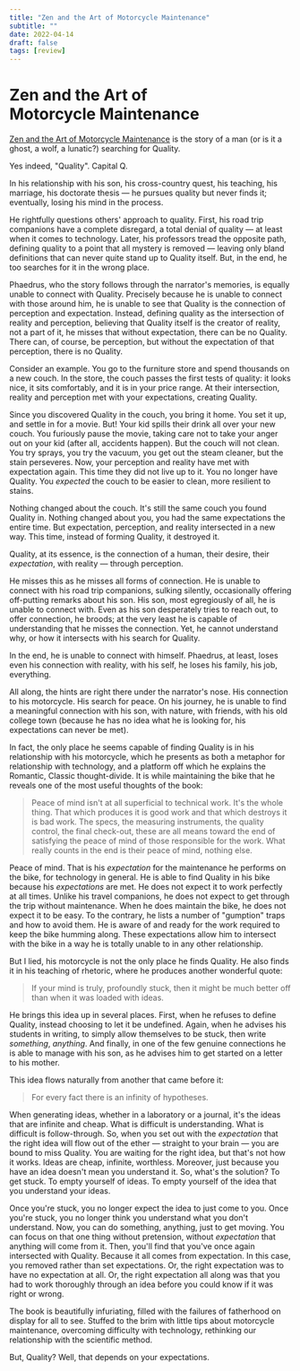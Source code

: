 ```yaml
---
title: "Zen and the Art of Motorcycle Maintenance"
subtitle: ""
date: 2022-04-14
draft: false
tags: [review]
---
```


# Zen and the Art of <br />  Motorcycle Maintenance

[Zen and the Art of Motorcycle Maintenance](https://amzn.to/3MJ9kpd) is the story of a man (or is it a ghost, a wolf, a lunatic?) searching for Quality.

Yes indeed, "Quality". Capital Q.

In his relationship with his son, his cross-country quest, his teaching, his marriage, his doctorate thesis — he pursues quality but never finds it; eventually, losing his mind in the process.

He rightfully questions others' approach to quality. First, his road trip companions have a complete disregard, a total denial of quality — at least when it comes to technology. Later, his professors tread the opposite path, defining quality to a point that all mystery is removed — leaving only bland definitions that can never quite stand up to Quality itself. But, in the end, he too searches for it in the wrong place.

Phaedrus, who the story follows through the narrator's memories, is equally unable to connect with Quality. Precisely because he is unable to connect with those around him, he is unable to see that Quality is the connection of perception and expectation. Instead, defining quality as the intersection of reality and perception, believing that Quality itself is the creator of reality, not a part of it, he misses that without expectation, there can be no Quality. There can, of course, be perception, but without the expectation of that perception, there is no Quality.

Consider an example. You go to the furniture store and spend thousands on a new couch. In the store, the couch passes the first tests of quality: it looks nice, it sits comfortably, and it is in your price range. At their intersection, reality and perception met with your expectations, creating Quality.

Since you discovered Quality in the couch, you bring it home. You set it up, and settle in for a movie. But! Your kid spills their drink all over your new couch. You furiously pause the movie, taking care not to take your anger out on your kid (after all, accidents happen). But the couch will not clean. You try sprays, you try the vacuum, you get out the steam cleaner, but the stain perseveres. Now, your perception and reality have met with expectation again. This time they did not live up to it. You no longer have Quality. You *expected* the couch to be easier to clean, more resilient to stains.

Nothing changed about the couch. It's still the same couch you found Quality in. Nothing changed about you, you had the same expectations the entire time. But expectation, perception, and reality intersected in a new way. This time, instead of forming Quality, it destroyed it.

Quality, at its essence, is the connection of a human, their desire, their *expectation*, with reality — through perception.

He misses this as he misses all forms of connection. He is unable to connect with his road trip companions, sulking silently, occasionally offering off-putting remarks about his son. His son, most egregiously of all, he is unable to connect with. Even as his son desperately tries to reach out, to offer connection, he broods; at the very least he is capable of understanding that he misses the connection. Yet, he cannot understand why, or how it intersects with his search for Quality.

In the end, he is unable to connect with himself. Phaedrus, at least, loses even his connection with reality, with his self, he loses his family, his job, everything.

All along, the hints are right there under the narrator's nose. His connection to his motorcycle. His search for peace. On his journey, he is unable to find a meaningful connection with his son, with nature, with friends, with his old college town (because he has no idea what he is looking for, his expectations can never be met).

In fact, the only place he seems capable of finding Quality is in his relationship with his motorcycle, which he presents as both a metaphor for relationship with technology, and a platform off which he explains the Romantic, Classic thought-divide. It is while maintaining the bike that he reveals one of the most useful thoughts of the book:

> Peace of mind isn't at all superficial to technical work. It's the whole thing. That which produces it is good work and that which destroys it is bad work. The specs, the measuring instruments, the quality control, the final check-out, these are all means toward the end of satisfying the peace of mind of those responsible for the work. What really counts in the end is their peace of mind, nothing else.

Peace of mind. That is his *expectation* for the maintenance he performs on the bike, for technology in general. He is able to find Quality in his bike because his *expectations* are met. He does not expect it to work perfectly at all times. Unlike his travel companions, he does not expect to get through the trip without maintenance. When he does maintain the bike, he does not expect it to be easy. To the contrary, he lists a number of "gumption" traps and how to avoid them. He is aware of and ready for the work required to keep the bike humming along. These expectations allow him to intersect with the bike in a way he is totally unable to in any other relationship.

But I lied, his motorcycle is not the only place he finds Quality. He also finds it in his teaching of rhetoric, where he produces another wonderful quote:

> If your mind is truly, profoundly stuck, then it might be much better off than when it was loaded with ideas.

He brings this idea up in several places. First, when he refuses to define Quality, instead choosing to let it be undefined. Again, when he advises his students in writing, to simply allow themselves to be stuck, then write *something*, *anything*. And finally, in one of the few genuine connections he is able to manage with his son, as he advises him to get started on a letter to his mother.

This idea flows naturally from another that came before it:

> For every fact there is an infinity of hypotheses.

When generating ideas, whether in a laboratory or a journal, it's the ideas that are infinite and cheap. What is difficult is understanding. What is difficult is follow-through. So, when you set out with the *expectation* that the right idea will flow out of the ether — straight to your brain — you are bound to miss Quality. You are waiting for the right idea, but that's not how it works. Ideas are cheap, infinite, worthless. Moreover, just because you have an idea doesn't mean you understand it. So, what's the solution? To get stuck. To empty yourself of ideas. To empty yourself of the idea that you understand your ideas.

Once you're stuck, you no longer expect the idea to just come to you. Once you're stuck, you no longer think you understand what you don't understand. Now, you can do something, anything, just to get moving. You can focus on that one thing without pretension, without *expectation* that anything will come from it. Then, you'll find that you've once again intersected with Quality. Because it all comes from expectation. In this case, you removed rather than set expectations. Or, the right expectation was to have no expectation at all. Or, the right expectation all along was that you had to work thoroughly through an idea before you could know if it was right or wrong.

The book is beautifully infuriating, filled with the failures of fatherhood on display for all to see. Stuffed to the brim with little tips about motorcycle maintenance, overcoming difficulty with technology, rethinking our relationship with the scientific method.

But, Quality? Well, that depends on your expectations.

